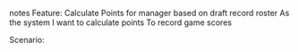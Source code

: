 notes
Feature: Calculate Points for manager based on draft record roster
As the system
I want to calculate points 
To record game scores

Scenario:
